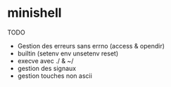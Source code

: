 # minishell

TODO
- Gestion des erreurs sans errno (access & opendir)
- builtin (setenv env unsetenv reset)
- execve avec ./ & ~/
- gestion des signaux
- gestion touches non ascii
